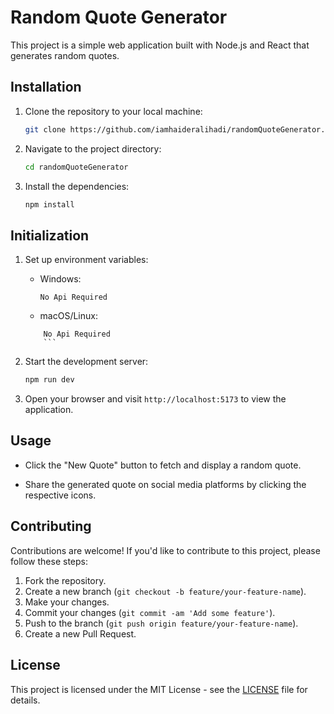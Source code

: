 # Random Quote Generator

This project is a simple web application built with Node.js and React that generates random quotes.

## Installation

1. Clone the repository to your local machine:

    ```bash
    git clone https://github.com/iamhaideralihadi/randomQuoteGenerator.git
    ```

2. Navigate to the project directory:

    ```bash
    cd randomQuoteGenerator
    ```

3. Install the dependencies:

    ```bash
    npm install
    ```

## Initialization

1. Set up environment variables:

    - Windows:
    

        ```
        No Api Required
        ```

        

    - macOS/Linux:
    
    ```
        No Api Required
        ```

2. Start the development server:

    ```bash
    npm run dev
    ```

3. Open your browser and visit `http://localhost:5173` to view the application.

## Usage

- Click the "New Quote" button to fetch and display a random quote.

- Share the generated quote on social media platforms by clicking the respective icons.

## Contributing

Contributions are welcome! If you'd like to contribute to this project, please follow these steps:

1. Fork the repository.
2. Create a new branch (`git checkout -b feature/your-feature-name`).
3. Make your changes.
4. Commit your changes (`git commit -am 'Add some feature'`).
5. Push to the branch (`git push origin feature/your-feature-name`).
6. Create a new Pull Request.

## License

This project is licensed under the MIT License - see the [LICENSE](LICENSE) file for details.
